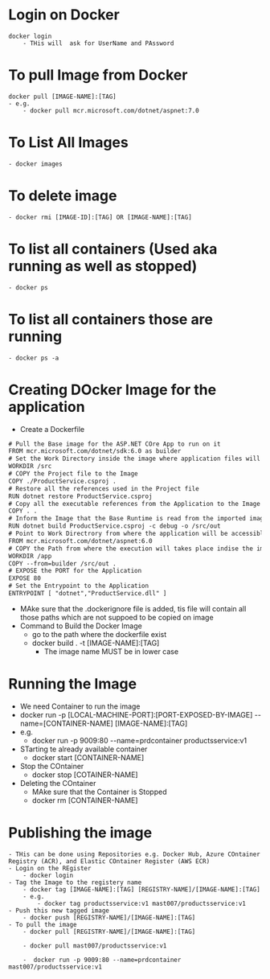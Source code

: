 # Login on Docker
    docker login
        - THis will  ask for UserName and PAssword
# To pull Image from Docker
    docker pull [IMAGE-NAME]:[TAG]
    - e.g.
        - docker pull mcr.microsoft.com/dotnet/aspnet:7.0    
# To List All Images
    - docker images
# To delete image
    - docker rmi [IMAGE-ID]:[TAG] OR [IMAGE-NAME]:[TAG]
# To list all containers (Used aka running as well as stopped)
    - docker ps
# To list all containers those are running
    - docker ps -a

# Creating DOcker Image for the application
- Create a Dockerfile

```` html
# Pull the Base image for the ASP.NET COre App to run on it
FROM mcr.microsoft.com/dotnet/sdk:6.0 as builder
# Set the Work Directory inside the image where application files will be copied 
WORKDIR /src
# COPY the Project file to the Image
COPY ./ProductService.csproj .
# Restore all the references used in the Project file
RUN dotnet restore ProductService.csproj
# Copy all the executable references from the Application to the Image
COPY . .
# Inform the Image that the Base Runtime is read from the imported image
RUN dotnet build ProductService.csproj -c debug -o /src/out
# Point to Work Directrory from where the application will be accessible
FROM mcr.microsoft.com/dotnet/aspnet:6.0
# COPY the Path from where the execution will takes place indise the image
WORKDIR /app
COPY --from=builder /src/out .
# EXPOSE the PORT for the Application
EXPOSE 80
# Set the Entrypoint to the Application
ENTRYPOINT [ "dotnet","ProductService.dll" ]
````

- MAke sure that the .dockerignore file is added, tis file will contain all those paths which are not suppoed to be copied on image 
- Command to Build the Docker Image
    - go to the path where the dockerfile exist
    - docker build . -t [IMAGE-NAME]:[TAG]
        - The image name MUST be in lower case

# Running the Image
- We need Container to run the image
- docker run -p [LOCAL-MACHINE-PORT]:[PORT-EXPOSED-BY-IMAGE] --name=[CONTAINER-NAME] [IMAGE-NAME]:[TAG]
- e.g.
   - docker run -p 9009:80 --name=prdcontainer productsservice:v1 
- STarting te already available container
    - docker start [CONTAINER-NAME]
- Stop the COntainer
    - docker stop [COTAINER-NAME]
- Deleting the COntainer
    - MAke sure that the Container is Stopped
    - docker rm [CONTAINER-NAME]

# Publishing the image 
    - THis can be done using Repositories e.g. Docker Hub, Azure COntainer Registry (ACR), and Elastic COntainer Register (AWS ECR)
    - Login on the REgister
        - docker login
    - Tag the Image to the registery name
        - docker tag [IMAGE-NAME]:[TAG] [REGISTRY-NAME]/[IMAGE-NAME]:[TAG]
        - e.g.
            - docker tag productsservice:v1 mast007/productsservice:v1
    - Push this new tagged image
        - docker push [REGISTRY-NAME]/[IMAGE-NAME]:[TAG]
    - To pull the image
        - docker pull [REGISTRY-NAME]/[IMAGE-NAME]:[TAG]

        - docker pull mast007/productsservice:v1

        -  docker run -p 9009:80 --name=prdcontainer mast007/productsservice:v1 















